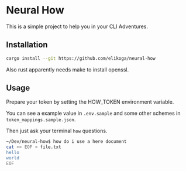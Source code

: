 # Neural How

This is a simple project to help you in your CLI Adventures.

## Installation

```bash
cargo install --git https://github.com/elikoga/neural-how
```

Also rust apparently needs make to install openssl.

## Usage

Prepare your token by setting the HOW_TOKEN environment variable.

You can see a example value in `.env.sample` and some other schemes in `token_mappings.sample.json`.

Then just ask your terminal `how` questions.

```bash
~/Dev/neural-how$ how do i use a here document
cat << EOF > file.txt
hello
world
EOF
```
